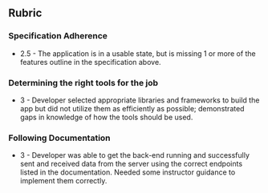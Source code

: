 ## Rubric
### Specification Adherence
- 2.5 - The application is in a usable state, but is missing 1 or more of the features outline in the specification above.

### Determining the right tools for the job
- 3 - Developer selected appropriate libraries and frameworks to build the app but did not utilize them as efficiently as possible; demonstrated gaps in knowledge of how the tools should be used.

### Following Documentation

- 3 - Developer was able to get the back-end running and successfully sent and received data from the server using the correct endpoints listed in the documentation. Needed some instructor guidance to implement them correctly.
